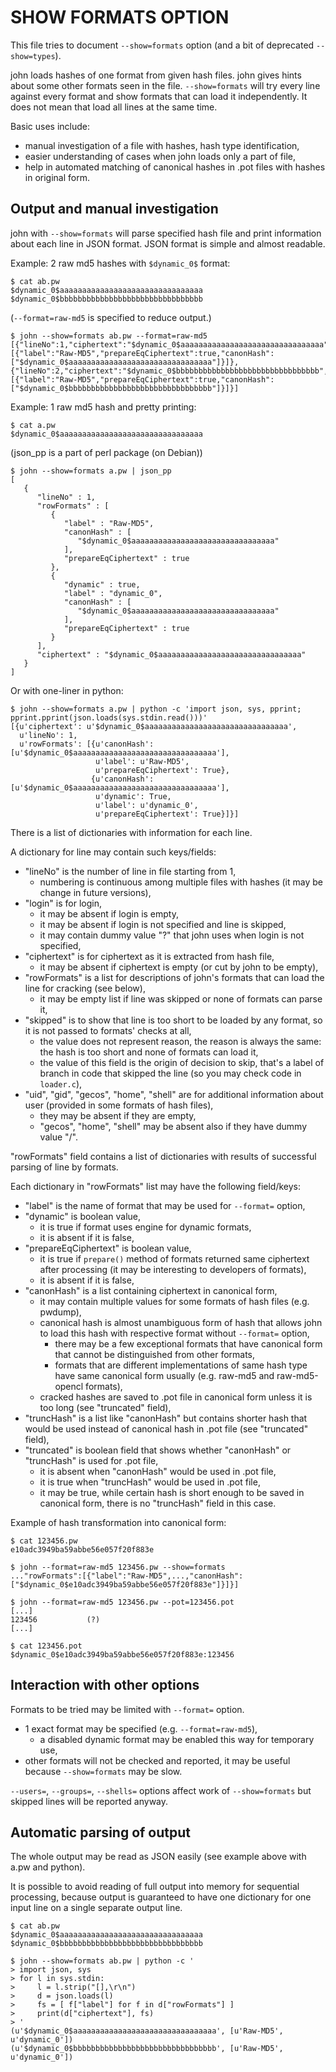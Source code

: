 # SHOW FORMATS OPTION

This file tries to document `--show=formats` option (and a bit of deprecated `--show=types`).

john loads hashes of one format from given hash files. john gives hints about some other formats seen in the file. `--show=formats` will try every line against every format and show formats that can load it independently. It does not mean that load all lines at the same time.

Basic uses include:
- manual investigation of a file with hashes, hash type identification,
- easier understanding of cases when john loads only a part of file,
- help in automated matching of canonical hashes in .pot files with hashes in original form.

## Output and manual investigation

john with `--show=formats` will parse specified hash file and print information about each line in JSON format. JSON format is simple and almost readable.

Example: 2 raw md5 hashes with `$dynamic_0$` format:
```
$ cat ab.pw
$dynamic_0$aaaaaaaaaaaaaaaaaaaaaaaaaaaaaaaa
$dynamic_0$bbbbbbbbbbbbbbbbbbbbbbbbbbbbbbbb
```

(`--format=raw-md5` is specified to reduce output.)
```
$ john --show=formats ab.pw --format=raw-md5
[{"lineNo":1,"ciphertext":"$dynamic_0$aaaaaaaaaaaaaaaaaaaaaaaaaaaaaaaa","rowFormats":[{"label":"Raw-MD5","prepareEqCiphertext":true,"canonHash":["$dynamic_0$aaaaaaaaaaaaaaaaaaaaaaaaaaaaaaaa"]}]},
{"lineNo":2,"ciphertext":"$dynamic_0$bbbbbbbbbbbbbbbbbbbbbbbbbbbbbbbb","rowFormats":[{"label":"Raw-MD5","prepareEqCiphertext":true,"canonHash":["$dynamic_0$bbbbbbbbbbbbbbbbbbbbbbbbbbbbbbbb"]}]}]
```

Example: 1 raw md5 hash and pretty printing:
```
$ cat a.pw
$dynamic_0$aaaaaaaaaaaaaaaaaaaaaaaaaaaaaaaa
```

(json_pp is a part of perl package (on Debian))
```
$ john --show=formats a.pw | json_pp
[
   {
      "lineNo" : 1,
      "rowFormats" : [
         {
            "label" : "Raw-MD5",
            "canonHash" : [
               "$dynamic_0$aaaaaaaaaaaaaaaaaaaaaaaaaaaaaaaa"
            ],
            "prepareEqCiphertext" : true
         },
         {
            "dynamic" : true,
            "label" : "dynamic_0",
            "canonHash" : [
               "$dynamic_0$aaaaaaaaaaaaaaaaaaaaaaaaaaaaaaaa"
            ],
            "prepareEqCiphertext" : true
         }
      ],
      "ciphertext" : "$dynamic_0$aaaaaaaaaaaaaaaaaaaaaaaaaaaaaaaa"
   }
]
```

Or with one-liner in python:
```
$ john --show=formats a.pw | python -c 'import json, sys, pprint; pprint.pprint(json.loads(sys.stdin.read()))'
[{u'ciphertext': u'$dynamic_0$aaaaaaaaaaaaaaaaaaaaaaaaaaaaaaaa',
  u'lineNo': 1,
  u'rowFormats': [{u'canonHash': [u'$dynamic_0$aaaaaaaaaaaaaaaaaaaaaaaaaaaaaaaa'],
                   u'label': u'Raw-MD5',
                   u'prepareEqCiphertext': True},
                  {u'canonHash': [u'$dynamic_0$aaaaaaaaaaaaaaaaaaaaaaaaaaaaaaaa'],
                   u'dynamic': True,
                   u'label': u'dynamic_0',
                   u'prepareEqCiphertext': True}]}]
```

There is a list of dictionaries with information for each line.

A dictionary for line may contain such keys/fields:
- "lineNo" is the number of line in file starting from 1,
  - numbering is continuous among multiple files with hashes (it may be change in future versions),
- "login" is for login,
  - it may be absent if login is empty,
  - it may be absent if login is not specified and line is skipped,
  - it may contain dummy value "?" that john uses when login is not specified,
- "ciphertext" is for ciphertext as it is extracted from hash file,
  - it may be absent if ciphertext is empty (or cut by john to be empty),
- "rowFormats" is a list for descriptions of john's formats that can load the line for cracking (see below),
  - it may be empty list if line was skipped or none of formats can parse it,
- "skipped" is to show that line is too short to be loaded by any format, so it is not passed to formats' checks at all,
  - the value does not represent reason, the reason is always the same: the hash is too short and none of formats can load it,
  - the value of this field is the origin of decision to skip, that's a label of branch in code that skipped the line (so you may check code in `loader.c`),
- "uid", "gid", "gecos", "home", "shell" are for additional information about user (provided in some formats of hash files),
  - they may be absent if they are empty,
  - "gecos", "home", "shell" may be absent also if they have dummy value "/".

"rowFormats" field contains a list of dictionaries with results of successful parsing of line by formats.

Each dictionary in "rowFormats" list may have the following field/keys:
- "label" is the name of format that may be used for `--format=` option,
- "dynamic" is boolean value,
  - it is true if format uses engine for dynamic formats,
  - it is absent if it is false,
- "prepareEqCiphertext" is boolean value,
  - it is true if `prepare()` method of formats returned same ciphertext after processing (it may be interesting to developers of formats),
  - it is absent if it is false,
- "canonHash" is a list containing ciphertext in canonical form,
  - it may contain multiple values for some formats of hash files (e.g. pwdump),
  - canonical hash is almost unambiguous form of hash that allows john to load this hash with respective format without `--format=` option,
    - there may be a few exceptional formats that have canonical form that cannot be distinguished from other formats,
    - formats that are different implementations of same hash type have same canonical form usually (e.g. raw-md5 and raw-md5-opencl formats),
  - cracked hashes are saved to .pot file in canonical form unless it is too long (see "truncated" field),
- "truncHash" is a list like "canonHash" but contains shorter hash that would be used instead of canonical hash in .pot file (see "truncated" field),
- "truncated" is boolean field that shows whether "canonHash" or "truncHash" is used for .pot file,
  - it is absent when "canonHash" would be used in .pot file,
  - it is true when "truncHash" would be used in .pot file,
  - it may be true, while certain hash is short enough to be saved in canonical form, there is no "truncHash" field in this case.

Example of hash transformation into canonical form:
```
$ cat 123456.pw
e10adc3949ba59abbe56e057f20f883e
```

```
$ john --format=raw-md5 123456.pw --show=formats
..."rowFormats":[{"label":"Raw-MD5",...,"canonHash":["$dynamic_0$e10adc3949ba59abbe56e057f20f883e"]}]}]
```

```
$ john --format=raw-md5 123456.pw --pot=123456.pot
[...]
123456           (?)
[...]
```

```
$ cat 123456.pot
$dynamic_0$e10adc3949ba59abbe56e057f20f883e:123456
```

## Interaction with other options

Formats to be tried may be limited with `--format=` option.
- 1 exact format may be specified (e.g. `--format=raw-md5`),
  - a disabled dynamic format may be enabled this way for temporary use,
- other formats will not be checked and reported, it may be useful because `--show=formats` may be slow.

`--users=`, `--groups=`, `--shells=` options affect work of `--show=formats` but skipped lines will be reported anyway.

## Automatic parsing of output

The whole output may be read as JSON easily (see example above with a.pw and python).

It is possible to avoid reading of full output into memory for sequential processing, because output is guaranteed to have one dictionary for one input line on a single separate output line.

```
$ cat ab.pw
$dynamic_0$aaaaaaaaaaaaaaaaaaaaaaaaaaaaaaaa
$dynamic_0$bbbbbbbbbbbbbbbbbbbbbbbbbbbbbbbb
```

```
$ john --show=formats ab.pw | python -c '
> import json, sys
> for l in sys.stdin:
>     l = l.strip("[],\r\n")
>     d = json.loads(l)
>     fs = [ f["label"] for f in d["rowFormats"] ]
>     print(d["ciphertext"], fs)
> '
(u'$dynamic_0$aaaaaaaaaaaaaaaaaaaaaaaaaaaaaaaa', [u'Raw-MD5', u'dynamic_0'])
(u'$dynamic_0$bbbbbbbbbbbbbbbbbbbbbbbbbbbbbbbb', [u'Raw-MD5', u'dynamic_0'])
```
